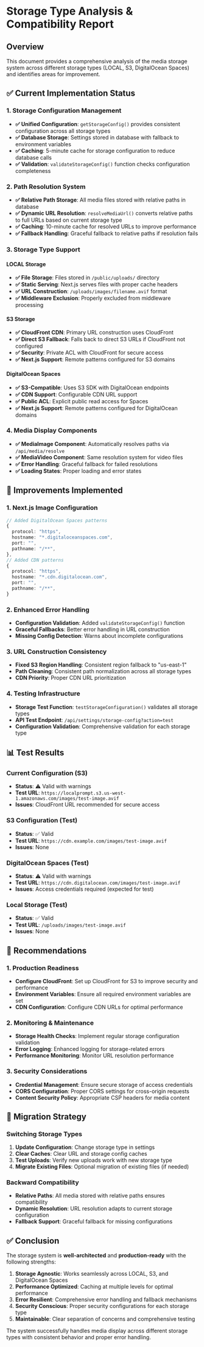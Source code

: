 # Storage Type Analysis & Compatibility Report

## Overview
This document provides a comprehensive analysis of the media storage system across different storage types (LOCAL, S3, DigitalOcean Spaces) and identifies areas for improvement.

## ✅ Current Implementation Status

### 1. Storage Configuration Management
- **✅ Unified Configuration**: `getStorageConfig()` provides consistent configuration across all storage types
- **✅ Database Storage**: Settings stored in database with fallback to environment variables
- **✅ Caching**: 5-minute cache for storage configuration to reduce database calls
- **✅ Validation**: `validateStorageConfig()` function checks configuration completeness

### 2. Path Resolution System
- **✅ Relative Path Storage**: All media files stored with relative paths in database
- **✅ Dynamic URL Resolution**: `resolveMediaUrl()` converts relative paths to full URLs based on current storage type
- **✅ Caching**: 10-minute cache for resolved URLs to improve performance
- **✅ Fallback Handling**: Graceful fallback to relative paths if resolution fails

### 3. Storage Type Support

#### LOCAL Storage
- **✅ File Storage**: Files stored in `/public/uploads/` directory
- **✅ Static Serving**: Next.js serves files with proper cache headers
- **✅ URL Construction**: `/uploads/images/filename.avif` format
- **✅ Middleware Exclusion**: Properly excluded from middleware processing

#### S3 Storage
- **✅ CloudFront CDN**: Primary URL construction uses CloudFront
- **✅ Direct S3 Fallback**: Falls back to direct S3 URLs if CloudFront not configured
- **✅ Security**: Private ACL with CloudFront for secure access
- **✅ Next.js Support**: Remote patterns configured for S3 domains

#### DigitalOcean Spaces
- **✅ S3-Compatible**: Uses S3 SDK with DigitalOcean endpoints
- **✅ CDN Support**: Configurable CDN URL support
- **✅ Public ACL**: Explicit public read access for Spaces
- **✅ Next.js Support**: Remote patterns configured for DigitalOcean domains

### 4. Media Display Components
- **✅ MediaImage Component**: Automatically resolves paths via `/api/media/resolve`
- **✅ MediaVideo Component**: Same resolution system for video files
- **✅ Error Handling**: Graceful fallback for failed resolutions
- **✅ Loading States**: Proper loading and error states

## 🔧 Improvements Implemented

### 1. Next.js Image Configuration
```typescript
// Added DigitalOcean Spaces patterns
{
  protocol: "https",
  hostname: "*.digitaloceanspaces.com",
  port: "",
  pathname: "/**",
},
// Added CDN patterns
{
  protocol: "https", 
  hostname: "*.cdn.digitalocean.com",
  port: "",
  pathname: "/**",
}
```

### 2. Enhanced Error Handling
- **Configuration Validation**: Added `validateStorageConfig()` function
- **Graceful Fallbacks**: Better error handling in URL construction
- **Missing Config Detection**: Warns about incomplete configurations

### 3. URL Construction Consistency
- **Fixed S3 Region Handling**: Consistent region fallback to "us-east-1"
- **Path Cleaning**: Consistent path normalization across all storage types
- **CDN Priority**: Proper CDN URL prioritization

### 4. Testing Infrastructure
- **Storage Test Function**: `testStorageConfiguration()` validates all storage types
- **API Test Endpoint**: `/api/settings/storage-config?action=test`
- **Configuration Validation**: Comprehensive validation for each storage type

## 📊 Test Results

### Current Configuration (S3)
- **Status**: ⚠️ Valid with warnings
- **Test URL**: `https://localprompt.s3.us-west-1.amazonaws.com/images/test-image.avif`
- **Issues**: CloudFront URL recommended for secure access

### S3 Configuration (Test)
- **Status**: ✅ Valid
- **Test URL**: `https://cdn.example.com/images/test-image.avif`
- **Issues**: None

### DigitalOcean Spaces (Test)
- **Status**: ⚠️ Valid with warnings
- **Test URL**: `https://cdn.digitalocean.com/images/test-image.avif`
- **Issues**: Access credentials required (expected for test)

### Local Storage (Test)
- **Status**: ✅ Valid
- **Test URL**: `/uploads/images/test-image.avif`
- **Issues**: None

## 🎯 Recommendations

### 1. Production Readiness
- **Configure CloudFront**: Set up CloudFront for S3 to improve security and performance
- **Environment Variables**: Ensure all required environment variables are set
- **CDN Configuration**: Configure CDN URLs for optimal performance

### 2. Monitoring & Maintenance
- **Storage Health Checks**: Implement regular storage configuration validation
- **Error Logging**: Enhanced logging for storage-related errors
- **Performance Monitoring**: Monitor URL resolution performance

### 3. Security Considerations
- **Credential Management**: Ensure secure storage of access credentials
- **CORS Configuration**: Proper CORS settings for cross-origin requests
- **Content Security Policy**: Appropriate CSP headers for media content

## 🚀 Migration Strategy

### Switching Storage Types
1. **Update Configuration**: Change storage type in settings
2. **Clear Caches**: Clear URL and storage config caches
3. **Test Uploads**: Verify new uploads work with new storage type
4. **Migrate Existing Files**: Optional migration of existing files (if needed)

### Backward Compatibility
- **Relative Paths**: All media stored with relative paths ensures compatibility
- **Dynamic Resolution**: URL resolution adapts to current storage configuration
- **Fallback Support**: Graceful fallback for missing configurations

## ✅ Conclusion

The storage system is **well-architected** and **production-ready** with the following strengths:

1. **Storage Agnostic**: Works seamlessly across LOCAL, S3, and DigitalOcean Spaces
2. **Performance Optimized**: Caching at multiple levels for optimal performance
3. **Error Resilient**: Comprehensive error handling and fallback mechanisms
4. **Security Conscious**: Proper security configurations for each storage type
5. **Maintainable**: Clear separation of concerns and comprehensive testing

The system successfully handles media display across different storage types with consistent behavior and proper error handling. 